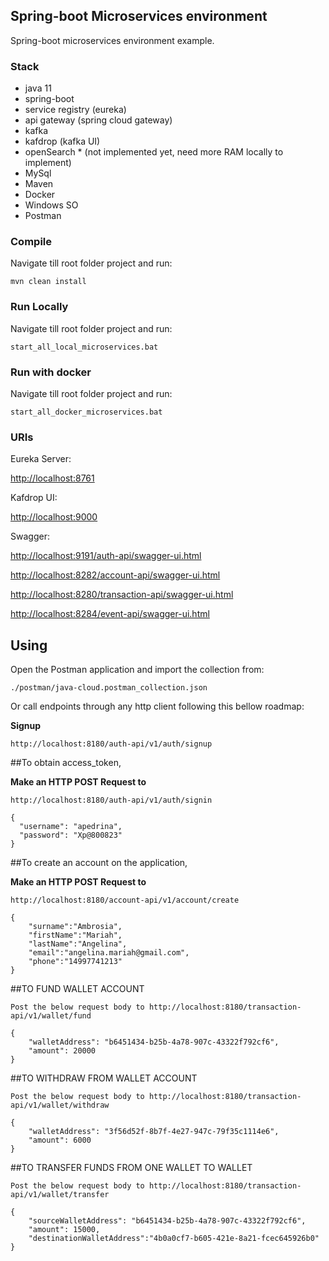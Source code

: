 ## Spring-boot Microservices environment

Spring-boot microservices environment example.

### Stack

- java 11
- spring-boot
- service registry (eureka)
- api gateway (spring cloud gateway)
- kafka
- kafdrop (kafka UI)
- openSearch * (not implemented yet, need more RAM locally to implement)
- MySql
- Maven
- Docker
- Windows SO
- Postman

### Compile

Navigate till root folder project and run:

```
mvn clean install

```

### Run Locally

Navigate till root folder project and run:


```
start_all_local_microservices.bat

```

### Run with docker

Navigate till root folder project and run:

```
start_all_docker_microservices.bat

```
### URIs

Eureka Server:

[http://localhost:8761](http://localhost:8761)

Kafdrop UI:

[http://localhost:9000](http://localhost:9000)

Swagger:

[http://localhost:9191/auth-api/swagger-ui.html](http://localhost:9191/auth-api/swagger-ui.html)

[http://localhost:8282/account-api/swagger-ui.html](http://localhost:8282/account-api/swagger-ui.html)

[http://localhost:8280/transaction-api/swagger-ui.html](http://localhost:8280/transaction-api/swagger-ui.html)

[http://localhost:8284/event-api/swagger-ui.html](http://localhost:8284/event-api/swagger-ui.html)

## Using

Open the Postman application and import the collection from:

```
./postman/java-cloud.postman_collection.json

```

Or call endpoints through any http client following this bellow roadmap:

**Signup**
```
http://localhost:8180/auth-api/v1/auth/signup

```

##To obtain access_token,

**Make an HTTP POST Request to**
```
http://localhost:8180/auth-api/v1/auth/signin
```
```
{
  "username": "apedrina",
  "password": "Xp@800823"
}
```

##To create an account on the application,

**Make an HTTP POST Request to**
```
http://localhost:8180/account-api/v1/account/create
```
```
{
    "surname":"Ambrosia",
    "firstName":"Mariah",
    "lastName":"Angelina",
    "email":"angelina.mariah@gmail.com",
    "phone":"14997741213"
}
```

##TO FUND WALLET ACCOUNT

```
Post the below request body to http://localhost:8180/transaction-api/v1/wallet/fund
```
```
{
    "walletAddress": "b6451434-b25b-4a78-907c-43322f792cf6",
    "amount": 20000
}
```

##TO WITHDRAW FROM WALLET ACCOUNT

```
Post the below request body to http://localhost:8180/transaction-api/v1/wallet/withdraw
```
```
{
    "walletAddress": "3f56d52f-8b7f-4e27-947c-79f35c1114e6",
    "amount": 6000
}
```
##TO TRANSFER FUNDS FROM ONE WALLET TO WALLET

```
Post the below request body to http://localhost:8180/transaction-api/v1/wallet/transfer
```
```
{
    "sourceWalletAddress": "b6451434-b25b-4a78-907c-43322f792cf6",
    "amount": 15000,
    "destinationWalletAddress":"4b0a0cf7-b605-421e-8a21-fcec645926b0"
}
```


